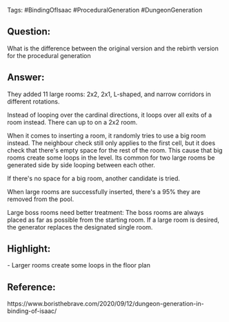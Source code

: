 Tags: #BindingOfIsaac #ProceduralGeneration #DungeonGeneration
<h2>Question: </h2>
What is the difference between the original version and the rebirth version for the procedural generation

<h2>Answer:</h2>
They added 11 large rooms: 2x2, 2x1, L-shaped, and narrow corridors in different rotations.

Instead of looping over the cardinal directions, it loops over all exits of a room instead. There can up to on a 2x2 room.

When it comes to inserting a room, it randomly tries to use a big room instead. The neighbour check still only applies to the first cell, but it does check that there's empty space for the rest of the room. This cause that big rooms create some loops in the level. Its common for two large rooms be generated side by side looping between each other.

If there's no space for a big room, another candidate is tried. 

When large rooms are successfully inserted, there's a 95% they are removed from the pool.

Large boss rooms need better treatment: The boss rooms are always placed as far as possible from the starting room. If a large room is desired, the generator replaces the designated single room.

<h2>Highlight:</h2>
- Larger rooms create some loops in the floor plan
<h2>Reference: </h2>
https://www.boristhebrave.com/2020/09/12/dungeon-generation-in-binding-of-isaac/